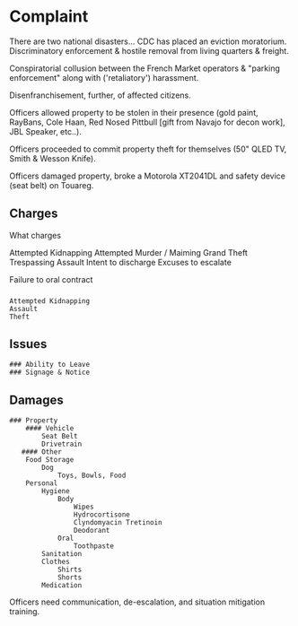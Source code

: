 # Complaint

There are two national disasters...
CDC has placed an eviction moratorium.
Discriminatory enforcement & hostile removal from living quarters & freight.

Conspiratorial collusion between the French Market operators & "parking enforcement" along with ('retaliatory') harassment.

Disenfranchisement, further, of affected citizens.

Officers allowed property to be stolen in their presence (gold paint, RayBans, Cole Haan, Red Nosed Pittbull [gift from Navajo for decon work], JBL Speaker, etc..).

Officers proceeded to commit property theft for themselves (50" QLED TV, Smith & Wesson Knife).

Officers damaged property, broke a Motorola XT2041DL and safety device (seat belt) on Touareg.


## Charges

What charges


Attempted Kidnapping
Attempted Murder / Maiming
Grand Theft
Trespassing
Assault
Intent to discharge 
Excuses to escalate


Failure to oral contract

### 
    Attempted Kidnapping
    Assault
    Theft

## Issues
    ### Ability to Leave
    ### Signage & Notice

## Damages
    ### Property
        #### Vehicle
            Seat Belt
            Drivetrain
       #### Other
        Food Storage
            Dog
                Toys, Bowls, Food
        Personal
            Hygiene
                Body
                    Wipes
                    Hydrocortisone
                    Clyndomyacin Tretinoin
                    Deodorant
                Oral
                    Toothpaste
            Sanitation
            Clothes
                Shirts
                Shorts
            Medication


Officers need communication, de-escalation, and situation mitigation training.

